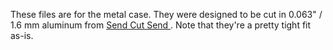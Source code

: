These files are for the metal case. They were designed to be cut in 0.063" / 1.6 mm aluminum from [Send Cut Send ](https://sendcutsend.com/aluminum/). Note that they're a pretty tight fit as-is.
